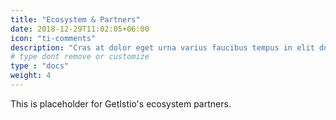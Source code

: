 ```yaml
---
title: "Ecosystem & Partners"
date: 2018-12-29T11:02:05+06:00
icon: "ti-comments"
description: "Cras at dolor eget urna varius faucibus tempus in elit dolor sit amet."
# type dont remove or customize
type : "docs"
weight: 4
---
```


This is placeholder for GetIstio's ecosystem partners.
